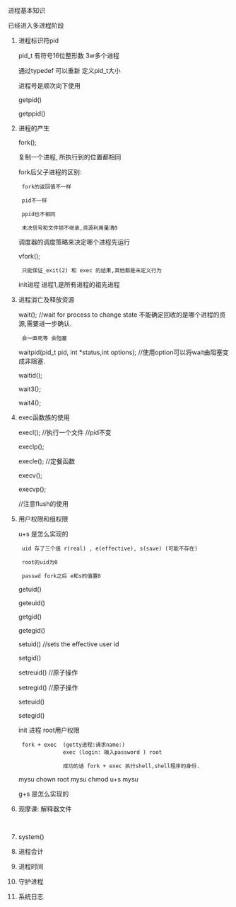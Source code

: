 进程基本知识

已经进入多进程阶段


1. 进程标识符pid

    pid_t 有符号16位整形数  3w多个进程

    通过typedef 可以重新 定义pid_t大小

    进程号是顺次向下使用

    getpid()

    getppid()


2. 进程的产生

    fork();

    复制一个进程, 所执行到的位置都相同

    fork后父子进程的区别:

        fork的返回值不一样

        pid不一样

        ppid也不相同

        未决信号和文件锁不继承,资源利用量清0

    调度器的调度策略来决定哪个进程先运行

    vfork();

        只能保证_exit(2) 和 exec 的结果,其他都是未定义行为

    init进程 进程1,是所有进程的祖先进程



3. 进程消亡及释放资源

    wait(); //wait for process to change state
        不能确定回收的是哪个进程的资源,需要进一步确认.

        会一直死等 会阻塞

    waitpid(pid_t pid, int *status,int options); //使用option可以将wait由阻塞变成非阻塞.

    waitid();

    wait3();

    wait4();

4. exec函数族的使用

    execl(); //执行一个文件 //pid不变

    execlp();

    execle(); //定餐函数

    execv();

    execvp();

    //注意flush的使用



5. 用户权限和组权限

    u+s 是怎么实现的

        uid 存了三个值 r(real) , e(effective), s(save) (可能不存在)

        root的uid为0

        passwd fork之后 e和s的值置0


    getuid()

    geteuid()

    getgid()

    getegid()

    setuid() //sets the effective user id

    setgid()

    setreuid() //原子操作

    setregid() //原子操作

    seteuid()

    setegid()


    init 进程 root用户权限

        fork + exec  (getty进程:请求name:)
                     exec (login: 输入password ) root

                     成功的话 fork + exec 执行shell,shell程序的身份.


    mysu chown root mysu
         chmod u+s mysu



    g+s 是怎么实现的

6. 观摩课: 解释器文件

     



7. system()

8. 进程会计

9. 进程时间

10. 守护进程

11. 系统日志